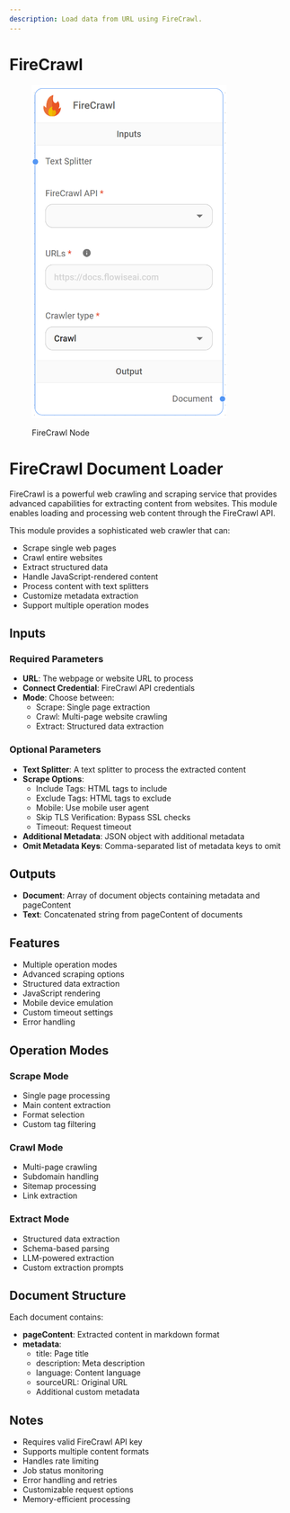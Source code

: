 ```yaml
---
description: Load data from URL using FireCrawl.
---
```


# FireCrawl

<figure><img src="../../../.gitbook/assets/up-004.png" alt="" width="347"><figcaption><p>FireCrawl Node</p></figcaption></figure>

# FireCrawl Document Loader

FireCrawl is a powerful web crawling and scraping service that provides advanced capabilities for extracting content from websites. This module enables loading and processing web content through the FireCrawl API.

This module provides a sophisticated web crawler that can:
- Scrape single web pages
- Crawl entire websites
- Extract structured data
- Handle JavaScript-rendered content
- Process content with text splitters
- Customize metadata extraction
- Support multiple operation modes

## Inputs

### Required Parameters
- **URL**: The webpage or website URL to process
- **Connect Credential**: FireCrawl API credentials
- **Mode**: Choose between:
  - Scrape: Single page extraction
  - Crawl: Multi-page website crawling
  - Extract: Structured data extraction

### Optional Parameters
- **Text Splitter**: A text splitter to process the extracted content
- **Scrape Options**:
  - Include Tags: HTML tags to include
  - Exclude Tags: HTML tags to exclude
  - Mobile: Use mobile user agent
  - Skip TLS Verification: Bypass SSL checks
  - Timeout: Request timeout
- **Additional Metadata**: JSON object with additional metadata
- **Omit Metadata Keys**: Comma-separated list of metadata keys to omit

## Outputs

- **Document**: Array of document objects containing metadata and pageContent
- **Text**: Concatenated string from pageContent of documents

## Features
- Multiple operation modes
- Advanced scraping options
- Structured data extraction
- JavaScript rendering
- Mobile device emulation
- Custom timeout settings
- Error handling

## Operation Modes

### Scrape Mode
- Single page processing
- Main content extraction
- Format selection
- Custom tag filtering

### Crawl Mode
- Multi-page crawling
- Subdomain handling
- Sitemap processing
- Link extraction

### Extract Mode
- Structured data extraction
- Schema-based parsing
- LLM-powered extraction
- Custom extraction prompts

## Document Structure
Each document contains:
- **pageContent**: Extracted content in markdown format
- **metadata**:
  - title: Page title
  - description: Meta description
  - language: Content language
  - sourceURL: Original URL
  - Additional custom metadata

## Notes
- Requires valid FireCrawl API key
- Supports multiple content formats
- Handles rate limiting
- Job status monitoring
- Error handling and retries
- Customizable request options
- Memory-efficient processing
